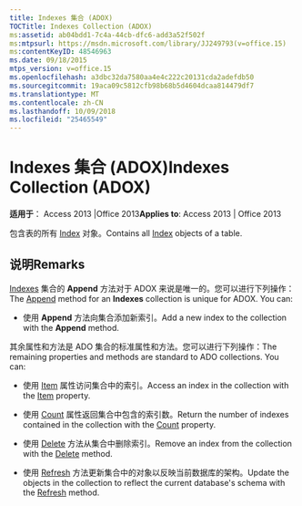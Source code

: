 ```yaml
---
title: Indexes 集合 (ADOX)
TOCTitle: Indexes Collection (ADOX)
ms:assetid: ab04bdd1-7c4a-44cb-dfc6-add3a52f502f
ms:mtpsurl: https://msdn.microsoft.com/library/JJ249793(v=office.15)
ms:contentKeyID: 48546963
ms.date: 09/18/2015
mtps_version: v=office.15
ms.openlocfilehash: a3dbc32da7580aa4e4c222c20131cda2adefdb50
ms.sourcegitcommit: 19aca09c5812cfb98b68b5d4604dcaa814479df7
ms.translationtype: MT
ms.contentlocale: zh-CN
ms.lasthandoff: 10/09/2018
ms.locfileid: "25465549"
---
```

# <a name="indexes-collection-adox"></a><span data-ttu-id="39c4e-102">Indexes 集合 (ADOX)</span><span class="sxs-lookup"><span data-stu-id="39c4e-102">Indexes Collection (ADOX)</span></span>


<span data-ttu-id="39c4e-103">**适用于**： Access 2013 |Office 2013</span><span class="sxs-lookup"><span data-stu-id="39c4e-103">**Applies to**: Access 2013 | Office 2013</span></span>

<span data-ttu-id="39c4e-104">包含表的所有 [Index](index-object-adox.md) 对象。</span><span class="sxs-lookup"><span data-stu-id="39c4e-104">Contains all [Index](index-object-adox.md) objects of a table.</span></span>

## <a name="remarks"></a><span data-ttu-id="39c4e-105">说明</span><span class="sxs-lookup"><span data-stu-id="39c4e-105">Remarks</span></span>

<span data-ttu-id="39c4e-p101">[Indexes](append-method-adox-indexes.md) 集合的 **Append** 方法对于 ADOX 来说是唯一的。您可以进行下列操作：</span><span class="sxs-lookup"><span data-stu-id="39c4e-p101">The [Append](append-method-adox-indexes.md) method for an **Indexes** collection is unique for ADOX. You can:</span></span>

  - <span data-ttu-id="39c4e-108">使用 **Append** 方法向集合添加新索引。</span><span class="sxs-lookup"><span data-stu-id="39c4e-108">Add a new index to the collection with the **Append** method.</span></span>

<span data-ttu-id="39c4e-p102">其余属性和方法是 ADO 集合的标准属性和方法。您可以进行下列操作：</span><span class="sxs-lookup"><span data-stu-id="39c4e-p102">The remaining properties and methods are standard to ADO collections. You can:</span></span>

  - <span data-ttu-id="39c4e-111">使用 [Item](item-property-ado.md) 属性访问集合中的索引。</span><span class="sxs-lookup"><span data-stu-id="39c4e-111">Access an index in the collection with the [Item](item-property-ado.md) property.</span></span>

  - <span data-ttu-id="39c4e-112">使用 [Count](count-property-ado.md) 属性返回集合中包含的索引数。</span><span class="sxs-lookup"><span data-stu-id="39c4e-112">Return the number of indexes contained in the collection with the [Count](count-property-ado.md) property.</span></span>

  - <span data-ttu-id="39c4e-113">使用 [Delete](delete-method-adox-collections.md) 方法从集合中删除索引。</span><span class="sxs-lookup"><span data-stu-id="39c4e-113">Remove an index from the collection with the [Delete](delete-method-adox-collections.md) method.</span></span>

  - <span data-ttu-id="39c4e-114">使用 [Refresh](refresh-method-ado.md) 方法更新集合中的对象以反映当前数据库的架构。</span><span class="sxs-lookup"><span data-stu-id="39c4e-114">Update the objects in the collection to reflect the current database's schema with the [Refresh](refresh-method-ado.md) method.</span></span>

